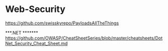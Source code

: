 # Web-Security

https://github.com/swisskyrepo/PayloadsAllTheThings

***.NET *******
https://github.com/OWASP/CheatSheetSeries/blob/master/cheatsheets/DotNet_Security_Cheat_Sheet.md
